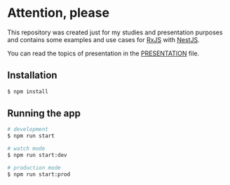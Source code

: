# Attention, please

This repository was created just for my studies and presentation purposes and contains some examples and use cases for [RxJS](https://rxjs-dev.firebaseapp.com) with [NestJS](https://nestjs.com/).

You can read the topics of presentation in the [PRESENTATION](PRESENTATION.md) file.

## Installation

```bash
$ npm install
```

## Running the app

```bash
# development
$ npm run start

# watch mode
$ npm run start:dev

# production mode
$ npm run start:prod
```
